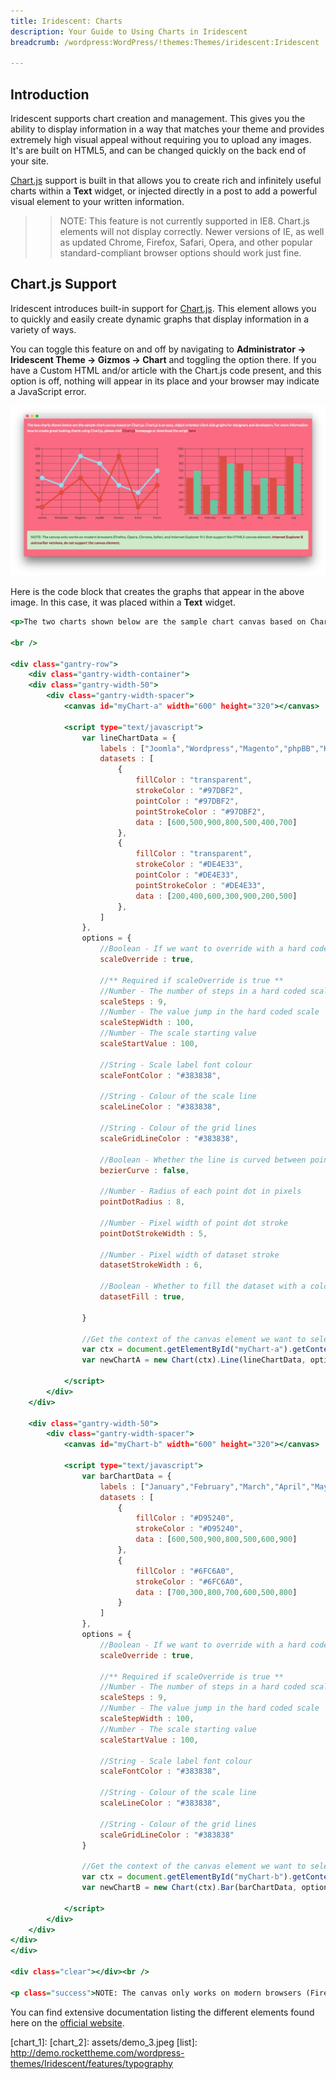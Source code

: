 ```yaml
---
title: Iridescent: Charts
description: Your Guide to Using Charts in Iridescent
breadcrumb: /wordpress:WordPress/!themes:Themes/iridescent:Iridescent

---
```


Introduction
-----

Iridescent supports chart creation and management. This gives you the ability to display information in a way that matches your theme and provides extremely high visual appeal without requiring you to upload any images. It's are built on HTML5, and can be changed quickly on the back end of your site.

[Chart.js](http://chartjs.org) support is built in that allows you to create rich and infinitely useful charts within a **Text** widget, or injected directly in a post to add a powerful visual element to your written information.

>> NOTE: This feature is not currently supported in IE8. Chart.js elements will not display correctly. Newer versions of IE, as well as updated Chrome, Firefox, Safari, Opera, and other popular standard-compliant browser options should work just fine.

Chart.js Support
-----

Iridescent introduces built-in support for [Chart.js](http://chartjs.org). This element allows you to quickly and easily create dynamic graphs that display information in a variety of ways.

You can toggle this feature on and off by navigating to **Administrator -> Iridescent Theme -> Gizmos -> Chart** and toggling the option there. If you have a Custom HTML and/or article with the Chart.js code present, and this option is off, nothing will appear in its place and your browser may indicate a JavaScript error.

![Chart](assets/page_services_3.jpeg)

Here is the code block that creates the graphs that appear in the above image. In this case, it was placed within a **Text** widget.

~~~ .html
<p>The two charts shown below are the sample chart canvas based on Chart.js. Chart.js is an easy, object oriented client side graphs for designers and developers. For more information how to create great looking charts using Chart.js, please visit <a href="http://www.chartjs.org/">Chart.js</a> homepage or download the script <a href="https://github.com/nnnick/Chart.js">here</a>.</p>

<br />

<div class="gantry-row">
    <div class="gantry-width-container">
    <div class="gantry-width-50">
        <div class="gantry-width-spacer">
            <canvas id="myChart-a" width="600" height="320"></canvas>

            <script type="text/javascript">
                var lineChartData = {
                    labels : ["Joomla","Wordpress","Magento","phpBB","Kunena","Email","Forum"],
                    datasets : [
                        {
                            fillColor : "transparent",
                            strokeColor : "#97DBF2",
                            pointColor : "#97DBF2",
                            pointStrokeColor : "#97DBF2",
                            data : [600,500,900,800,500,400,700]
                        },
                        {
                            fillColor : "transparent",
                            strokeColor : "#DE4E33",
                            pointColor : "#DE4E33",
                            pointStrokeColor : "#DE4E33",
                            data : [200,400,600,300,900,200,500]
                        },
                    ]
                },
                options = {
                    //Boolean - If we want to override with a hard coded scale
                    scaleOverride : true,

                    //** Required if scaleOverride is true **
                    //Number - The number of steps in a hard coded scale
                    scaleSteps : 9,
                    //Number - The value jump in the hard coded scale
                    scaleStepWidth : 100,
                    //Number - The scale starting value
                    scaleStartValue : 100,

                    //String - Scale label font colour
                    scaleFontColor : "#383838",

                    //String - Colour of the scale line
                    scaleLineColor : "#383838",

                    //String - Colour of the grid lines
                    scaleGridLineColor : "#383838",

                    //Boolean - Whether the line is curved between points
                    bezierCurve : false,

                    //Number - Radius of each point dot in pixels
                    pointDotRadius : 8,

                    //Number - Pixel width of point dot stroke
                    pointDotStrokeWidth : 5,

                    //Number - Pixel width of dataset stroke
                    datasetStrokeWidth : 6,

                    //Boolean - Whether to fill the dataset with a colour
                    datasetFill : true,

                }

                //Get the context of the canvas element we want to select
                var ctx = document.getElementById("myChart-a").getContext("2d");
                var newChartA = new Chart(ctx).Line(lineChartData, options);

            </script>
        </div>
    </div>

    <div class="gantry-width-50">
        <div class="gantry-width-spacer">
            <canvas id="myChart-b" width="600" height="320"></canvas>

            <script type="text/javascript">
                var barChartData = {
                    labels : ["January","February","March","April","May","June","July"],
                    datasets : [
                        {
                            fillColor : "#D95240",
                            strokeColor : "#D95240",
                            data : [600,500,900,800,500,600,900]
                        },
                        {
                            fillColor : "#6FC6A0",
                            strokeColor : "#6FC6A0",
                            data : [700,300,800,700,600,500,800]
                        }
                    ]
                },
                options = {
                    //Boolean - If we want to override with a hard coded scale
                    scaleOverride : true,

                    //** Required if scaleOverride is true **
                    //Number - The number of steps in a hard coded scale
                    scaleSteps : 9,
                    //Number - The value jump in the hard coded scale
                    scaleStepWidth : 100,
                    //Number - The scale starting value
                    scaleStartValue : 100,

                    //String - Scale label font colour
                    scaleFontColor : "#383838",

                    //String - Colour of the scale line
                    scaleLineColor : "#383838",

                    //String - Colour of the grid lines
                    scaleGridLineColor : "#383838"
                }

                //Get the context of the canvas element we want to select
                var ctx = document.getElementById("myChart-b").getContext("2d");
                var newChartB = new Chart(ctx).Bar(barChartData, options);

            </script>
        </div>
    </div>
</div>
</div>

<div class="clear"></div><br />

<p class="success">NOTE: The canvas only works on modern browsers (Firefox, Opera, Chrome, Safari, and Internet Explorer 9+) that support the HTML5 canvas element. <a target="_blank" href="http://www.w3schools.com/html/html5_canvas.asp">Internet Explorer 8 and earlier versions, do not support the canvas element.</a></p>
~~~

You can find extensive documentation listing the different elements found here on the [official website](http://chartjs.org).

[chart_1]: 
[chart_2]: assets/demo_3.jpeg
[list]: http://demo.rockettheme.com/wordpress-themes/Iridescent/features/typography
